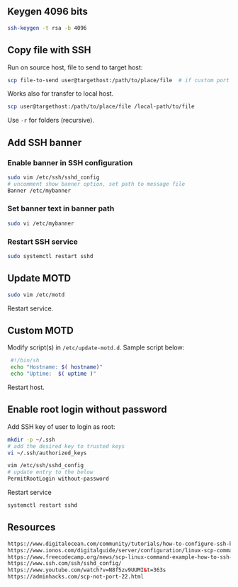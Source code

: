 ## Keygen 4096 bits
```bash
ssh-keygen -t rsa -b 4096
```

## Copy file with SSH
Run on source host, file to send to target host:
```bash
scp file-to-send user@targethost:/path/to/place/file  # if custom port use -P port_number
```
Works also for transfer to local host. 
```bash
scp user@targethost:/path/to/place/file /local-path/to/file
```
Use `-r` for folders (recursive).
## Add SSH banner
### Enable banner in SSH configuration
```sh
sudo vim /etc/ssh/sshd_config
# uncomment show banner option, set path to message file
Banner /etc/mybanner
```
### Set banner text in banner path
```sh
sudo vi /etc/mybanner
```
### Restart SSH service
```sh
sudo systemctl restart sshd
```
## Update MOTD
```sh
sudo vim /etc/motd
```
Restart service.
## Custom MOTD
Modify script(s) in `/etc/update-motd.d`. Sample script below:
```sh
 #!/bin/sh
 echo "Hostname: $( hostname)"
 echo "Uptime:  $( uptime )"
```
Restart host.
## Enable root login without password
Add SSH key of user to login as root:
```sh
mkdir -p ~/.ssh
# add the desired key to trusted keys
vi ~/.ssh/authorized_keys
```
```sh
vim /etc/ssh/sshd_config
# update entry to the below
PermitRootLogin without-password
```
Restart service
```sh
systemctl restart sshd
```
## Resources
```html
https://www.digitalocean.com/community/tutorials/how-to-configure-ssh-key-based-authentication-on-a-linux-server
https://www.ionos.com/digitalguide/server/configuration/linux-scp-command/
https://www.freecodecamp.org/news/scp-linux-command-example-how-to-ssh-file-transfer-from-remote-to-local/
https://www.ssh.com/ssh/sshd_config/
https://www.youtube.com/watch?v=N8f5zv9UUMI&t=363s
https://adminhacks.com/scp-not-port-22.html
```
